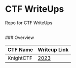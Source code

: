 # CTF WriteUps
 Repo for CTF WriteUps

<br>
### Overview

 | CTF Name | Writeup Link |
 | --- | --- |
 | KnightCTF | [2023](./KnightCTF-2023/writeup.md) |

